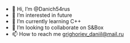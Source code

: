 - 👋 Hi, I’m @Danich54rus
- 👀 I’m interested in future
- 🌱 I’m currently learning C++
- 💞️ I’m looking to collaborate on S&Box
- 📫 How to reach me grighoriev_daniil@mail.ru

<!---
Danich27rus/Danich27rus is a ✨ special ✨ repository because its `README.md` (this file) appears on your GitHub profile.
You can click the Preview link to take a look at your changes.
--->
